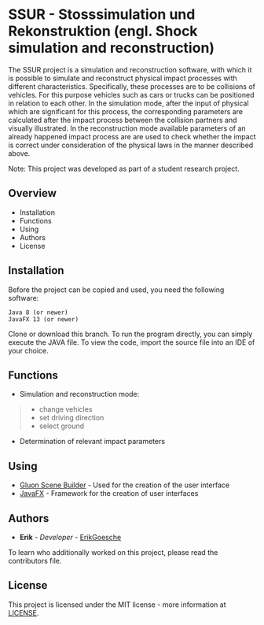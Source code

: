 <!--lint disable no-literal-urls-->
# SSUR - Stosssimulation und Rekonstruktion (engl. Shock simulation and reconstruction)
The SSUR project is a simulation and reconstruction software, with which it is possible to simulate and reconstruct physical impact processes with different characteristics. Specifically, these processes are to be collisions of vehicles. For this purpose vehicles such as cars or trucks can be positioned in relation to each other. In the simulation mode, after the input of physical which are significant for this process, the corresponding parameters are calculated after the impact process between the collision partners and visually illustrated. In the reconstruction mode available parameters of an already happened impact process are are used to check whether the impact is correct under consideration of the physical laws in the manner described above.

Note: This project was developed as part of a student research project.

Overview
---------------------
 * Installation
 * Functions
 * Using
 * Authors
 * License
 
 Installation
------------
Before the project can be copied and used, you need the following software:

```
Java 8 (or newer)
JavaFX 13 (or newer)
```
Clone or download this branch. To run the program directly, you can simply execute the JAVA file.
To view the code, import the source file into an IDE of your choice.


 Functions
------------
* Simulation and reconstruction mode:
 >* change vehicles
 >* set driving direction
 >* select ground
* Determination of relevant impact parameters

Using
------------
* [Gluon Scene Builder](https://gluonhq.com/products/scene-builder/) - Used for the creation of the user interface
* [JavaFX](https://openjfx.io/) - Framework for the creation of user interfaces

 Authors
------------
* **Erik** - *Developer* - [ErikGoesche](https://github.com/erikgoesche)

To learn who additionally worked on this project, please read the contributors file.

License
------------
This project is licensed under the MIT license - more information at [LICENSE](LICENSE).
